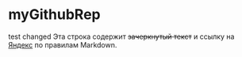 # myGithubRep
test changed
Эта строка содержит ~~зачеркнутый текст~~ и ссылку на [Яндекс](https://yandex.ru) по правилам Markdown.
